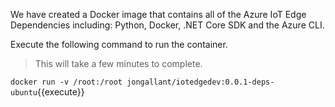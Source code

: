 We have created a Docker image that contains all of the Azure IoT Edge Dependencies including: Python, Docker, .NET Core SDK and the Azure CLI.

Execute the following command to run the container.

> This will take a few minutes to complete.

`docker run -v /root:/root jongallant/iotedgedev:0.0.1-deps-ubuntu`{{execute}}
